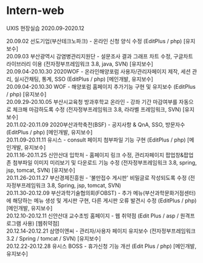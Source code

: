 # Intern-web
UXIS 현장실습 2020.09-2020.12

20.09.02 선도기업(부산테크노파크) - 온라인 신청 양식 수정 (EditPlus / php) [유지보수] <br>
20.09.03 부산광역시 감염병관리지원단 - 설문조사 결과 그래프 차트 수정, 구글차트 라이브러리 이용 (전자정부프레임워크 3.8, java, SVN) [유지보수] <br>
20.09.04-20.10.30 2020WOF - 온라인해양포럼 사용자/관리자페이지 제작, 세션 관리, 실시간채팅, 통계, SSO (EditPlus / php) [메인개발, 유지보수] <br>
20.09.04-20.10.30 WOF - 해양포럼 홈페이지 추가기능 구현 및 유지보수 (EditPlus / php) [유지보수] <br>
20.09.29-20.10.05 부산시교육청 방과후학교 온라인 - 강좌 기간 마감여부를 자동으로 체크해 마감하도록 수정 (전자정부프레임워크 3.8, 라라벨 프레임워크, SVN) [유지보수] <br>
20.11.02-20.11.09 2020부산과학축전(BSF) - 공지사항 & QnA, SSO, 방문자수 (EditPlus / php) [메인개발, 유지보수] <br>
20.11.09-20.11.11 유시스 - consult 페이지 첨부파일 기능 구현 (EditPlus / php) [메인개발, 유지보수] <br>
20.11.16-20.11.25 신안산대 입학처 - 홈페이지 링크 수정, 관리자페이지 팝업창&팝업존 첨부파일 이미지 미리보기 및 다운로드 기능 수정 (전자정부프레임워크 3.8, spring, jsp, tomcat, SVN) [유지보수] <br>
20.11.26-20.11.27 부산경제진흥원 - '불만접수 게시판' 비밀글로 작성되도록 수정 (전자정부프레임워크 3.8, Spring, jsp, tomcat, SVN) <br>
20.11.30-20.12.09 부산과학기술협의회(FOBST) - 추가 메뉴(부산과학문화거점센터)에 해당하는 메뉴 생성 및 게시판 구현, 다른 게시판 오류 발견시 수정 (EditPlus / php) [메인개발, 유지보수] <br>
20.12.10-20.12.11 신안산대 교수초빙 홈페이지 - 웹 취약점 (Edit Plus / asp / 원격프로그램 사용) [웹취약점] <br>
20.12.14-20.12.21 삼영이엔씨 - 관리자/사용자 페이지 유지보수 (전자정부프레임워크 3.2 / Spring / tomcat / SVN) [유지보수] <br>
20.12.22-20.12.28 유시스 BOSS - 휴가신청 기능 개선 (Edit Plus / php) [메인개발, 유지보수] <br>
